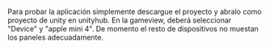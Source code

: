 Para probar la aplicación simplemente descargue el proyecto y abralo como proyecto de unity en unityhub.
En la gameview, deberá seleccionar "Device" y "apple mini 4". De momento el resto de dispositivos no muestan los paneles adecuadamente. 
